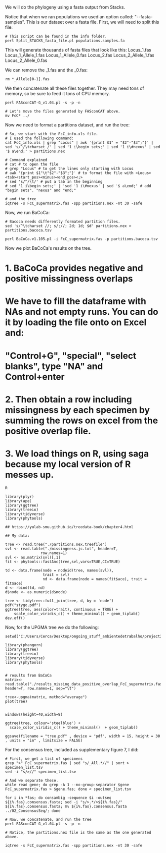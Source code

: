 We will do the phylogeny using a fasta output from Stacks.

Notice that when we ran populations we used an option called: "--fasta-samples". This is our dataset over a fasta file. First, we will need to split this file:

```
# This script can be found in the info folder.
perl Split_STACKS_fasta_file.pl populations.samples.fa
```

This will generate thousands of fasta files that look like this:
Locus_1.fas
Locus_1_Allele_1.fas
Locus_1_Allele_0.fas
Locus_2.fas
Locus_2_Allele_1.fas
Locus_2_Allele_0.fas

We can remove the _1.fas and the _0.fas:
```
rm *_Allele[0-1].fas
```

We then concatenate all these files together. They may need tons of memory, so be sure to feed it tons of CPU memory.

```
perl FASconCAT-G_v1.04.pl -s -p -n

# Let's move the files generated by FASconCAT above.
mv FcC* ../
```

Now we need to format a partitions dataset, and run the tree:

```
# So, we start with the FcC_info.xls file.
# I used the following command:
cat FcC_info.xls | grep "Locus" | awk '{print $1" = "$2"-"$3";"}' | sed 's/^/\tcharset /' | sed '1 i\begin sets;' | sed '1 i\#nexus' | sed '$ a\end;' > partitions.nex

# Command explained
# cat # to open the file
# grep "Locus" # to get the lines only starting with Locus
# awk '{print $1"\t"$2"-"$3";"}' # to format the file with <Locus><tab><start_pos><minus><end_pos><;>
# sed 's/^/\t/' # put a tab in the beginning
# sed '1 i\begin sets;' | 'sed '1 i\#nexus' | sed '$ a\end;' # add "begin sets", "nexus" and "end;"

# and the tree
iqtree -s FcC_supermatrix.fas -spp partitions.nex -nt 30 -safe
```


Now, we run BaCoCa:
```
# Bacoca needs differently formated partition files.
sed 's/^\tcharset //; s/;//; 2d; 1d; $d' partitions.nex > partitions.bacoca.tsv

perl BaCoCa.v1.105.pl -i FcC_supermatrix.fas -p partitions.bacoca.tsv
```


Now we plot BaCoCa's results on the tree.

# 1. BaCoCa provides negative and positive missingness overlaps
# We have to fill the dataframe with NAs and not empty runs. You can do it by loading the file onto on Excel and:
# "Control+G", "special", "select blanks", type "NA" and Control+enter

# 2. Then obtain a row including missingness by each specimen by summing the rows on excel from the positive overlap file.
# 3. We load things on R, using saga because my local version of R messes up.

```
R

library(plyr)
library(ape)
library(ggtree)
library(treeio)
library(tidyverse)
library(phytools)

## https://yulab-smu.github.io/treedata-book/chapter4.html

## My data:

tree <- read.tree("./partitions.nex.treefile")
svl <- read.table("./missingness.jc.txt", header=T,
                row.names=1)
svl <- as.matrix(svl)[,1]
fit <- phytools::fastAnc(tree,svl,vars=TRUE,CI=TRUE)

td <- data.frame(node = nodeid(tree, names(svl)),
                 trait = svl)
                 nd <- data.frame(node = names(fit$ace), trait = fit$ace)
d <- rbind(td, nd)
d$node <- as.numeric(d$node)

tree <- tidytree::full_join(tree, d, by = 'node')
pdf("stygo.pdf")
ggtree(tree, aes(color=trait), continuous = TRUE) +
    scale_color_viridis_c() + theme_minimal() + geom_tiplab()
dev.off()
```

Now, for the UPGMA tree we do the following:
```
setwd("C:/Users/Cerca/Desktop/ongoing_stuff_ambientedetrabalho/project3/10_phylogenomics/11_UPGMAtree")

library(phangorn)
library(ggtree)
library(treeio)
library(tidyverse)
library(phytools)


# results from BaCoCa
matrix<-read.table("./results_missing_data_positive_overlap_FcC_supermatrix.fas_0.txt", header=T, row.names=1, sep="\t")

tree<-upgma(matrix, method="average")
plot(tree)


windows(height=40,width=8)

ggtree(tree, colour='steelblue') +
  scale_color_viridis_c() + theme_minimal()  + geom_tiplab()

ggsave(filename = "tree.pdf" , device = "pdf", width = 15, height = 30 , units = "in" , limitsize = FALSE)

```

For the consensus tree, included as supplementary figure 7, I did:

```
# First, we get a list of specimens
grep ">" FcC_supermatrix.fas | sed "s/_All.*//" | sort > specimen_list.tsv
sed -i "s/>//" specimen_list.tsv

# And we separate these.
while read gene; do grep -A 1 --no-group-separator $gene FcC_supermatrix.fas > $gene.fas; done < specimen_list.tsv

for i in *fas; do consambig -sequence $i -outseq ${i%.fas}.consensus.fasta; sed -i "s/>.*/>${i%.fas}/" ${i%.fas}.consensus.fasta; mv ${i%.fas}.consensus.fasta ../02_ConsensusSeq/; done

# Now, we concatenate, and run the tree
perl FASconCAT-G_v1.04.pl -s -p -n

# Notice, the partitions.nex file is the same as the one generated above.

iqtree -s FcC_supermatrix.fas -spp partitions.nex -nt 30 -safe
```
